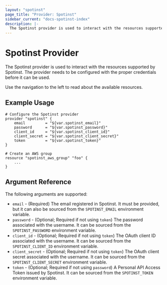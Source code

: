 ```yaml
---
layout: "spotinst"
page_title: "Provider: Spotinst"
sidebar_current: "docs-spotinst-index"
description: |-
  The Spotinst provider is used to interact with the resources supported by Spotinst. The provider needs to be configured with the proper credentials before it can be used.
---
```


# Spotinst Provider

The Spotinst provider is used to interact with the
resources supported by Spotinst. The provider needs to be configured
with the proper credentials before it can be used.

Use the navigation to the left to read about the available resources.

## Example Usage

```hcl
# Configure the Spotinst provider
provider "spotinst" {
    email         = "${var.spotinst_email}"
    password      = "${var.spotinst_password}"
    client_id     = "${var.spotinst_client_id}"
    client_secret = "${var.spotinst_client_secret}"
    token         = "${var.spotinst_token}"
}

# Create an AWS group
resource "spotinst_aws_group" "foo" {
    ...
}
```

## Argument Reference

The following arguments are supported:

* `email` - (Required) The email registered in Spotinst. It must be provided, but it can also be sourced from the `SPOTINST_EMAIL` environment variable.
* `password` - (Optional; Required if not using `token`) The password associated with the username. It can be sourced from the `SPOTINST_PASSWORD` environment variable.
* `client_id` - (Optional; Required if not using `token`) The OAuth client ID associated with the username. It can be sourced from the `SPOTINST_CLIENT_ID` environment variable.
* `client_secret` - (Optional; Required if not using `token`) The OAuth client secret associated with the username. It can be sourced from the `SPOTINST_CLIENT_SECRET` environment variable.
* `token` - (Optional; Required if not using `password`) A Personal API Access Token issued by Spotinst. It can be sourced from the `SPOTINST_TOKEN` environment variable.
